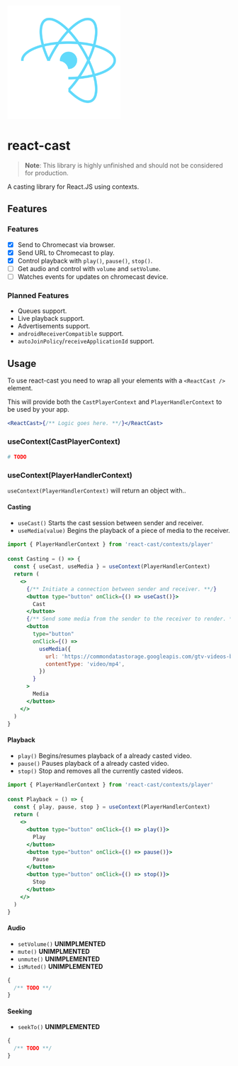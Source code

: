 <img src="icon.svg" alt="logo" width="256" height="256" height="auto" />

# react-cast

> **Note**:
> This library is highly unfinished and should not be considered for production.

A casting library for React.JS using contexts.

## Features

### Features

- [x] Send to Chromecast via browser.
- [x] Send URL to Chromecast to play.
- [x] Control playback with `play()`, `pause()`, `stop()`.
- [ ] Get audio and control with `volume` and `setVolume`.
- [ ] Watches events for updates on chromecast device.

### Planned Features

- Queues support.
- Live playback support.
- Advertisements support.
- `androidReceiverCompatible` support.
- `autoJoinPolicy`/`receiveApplicationId` support.

## Usage

To use react-cast you need to wrap all your elements with a `<ReactCast />` element.

This will provide both the `CastPlayerContext` and `PlayerHandlerContext` to be used by your app.

```jsx
<ReactCast>{/** Logic goes here. **/}</ReactCast>
```

### useContext(CastPlayerContext)

```sh
# TODO
```

### useContext(PlayerHandlerContext)

`useContext(PlayerHandlerContext)` will return an object with..

#### Casting

- `useCast()` Starts the cast session between sender and receiver.
- `useMedia(value)` Begins the playback of a piece of media to the receiver.

```jsx
import { PlayerHandlerContext } from 'react-cast/contexts/player'

const Casting = () => {
  const { useCast, useMedia } = useContext(PlayerHandlerContext)
  return (
    <>
      {/** Initiate a connection between sender and receiver. **/}
      <button type="button" onClick={() => useCast()}>
        Cast
      </button>
      {/** Send some media from the sender to the receiver to render. **/}
      <button
        type="button"
        onClick={() =>
          useMedia({
            url: 'https://commondatastorage.googleapis.com/gtv-videos-bucketbig_buck_bunny_1080p.mp4',
            contentType: 'video/mp4',
          })
        }
      >
        Media
      </button>
    </>
  )
}
```

#### Playback

- `play()` Begins/resumes playback of a already casted video.
- `pause()` Pauses playback of a already casted video.
- `stop()` Stop and removes all the currently casted videos.

```jsx
import { PlayerHandlerContext } from 'react-cast/contexts/player'

const Playback = () => {
  const { play, pause, stop } = useContext(PlayerHandlerContext)
  return (
    <>
      <button type="button" onClick={() => play()}>
        Play
      </button>
      <button type="button" onClick={() => pause()}>
        Pause
      </button>
      <button type="button" onClick={() => stop()}>
        Stop
      </button>
    </>
  )
}
```

#### Audio

- `setVolume()` **UNIMPLMENTED**
- `mute()` **UNIMPLMENTED**
- `unmute()` **UNIMPLEMENTED**
- `isMuted()` **UNIMPLEMENTED**

```jsx
{
  /** TODO **/
}
```

#### Seeking

- `seekTo()` **UNIMPLEMENTED**

```jsx
{
  /** TODO **/
}
```
